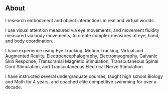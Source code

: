 ## About
I research embodiment and object interactions in real and virtual worlds.

I use visual attention measured via eye movements, and movement fluidity measured via body movements, to create complex measures of eye, hand, and body coordination.

I have experience using Eye Tracking, Motion Tracking, Virtual and Augmented Reality, Electroencephalography, Electromyography, Galvanic Skin Response, Transcranial Magnetic Stimulation, Transcutaneous Spinal Cord Stimulation, and Transcutaneous Electrical Nerve Stimulation.

I have instructed several undergraduate courses, taught high school Biology and Math for 4 years, and coached elite competitive swimming for over a decade.
